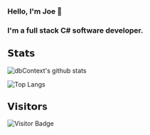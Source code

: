 ### Hello, I'm Joe 👋

### I'm a full stack C# software developer.

## 𝗦𝘁𝗮𝘁𝘀

![dbContext's github stats](https://github-readme-stats.vercel.app/api?username=dbContext&show_icons=true&theme=dracula&count_private=true)

![Top Langs](https://github-readme-stats.vercel.app/api/top-langs/?username=dbContext&layout=compact&theme=dracula&count_private=true)

## 𝗩𝗶𝘀𝗶𝘁𝗼𝗿s

![Visitor Badge](https://visitor-badge.laobi.icu/badge?page_id=dbContext.dbContext)
